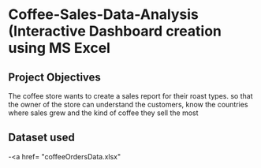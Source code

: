 # Coffee-Sales-Data-Analysis (Interactive Dashboard creation using MS Excel
## Project Objectives
The coffee store wants to create a sales report for their roast types. so that the owner of the store can understand the customers, know the countries where sales grew and the kind of coffee they sell the most

## Dataset used
-<a href= "coffeeOrdersData.xlsx"

